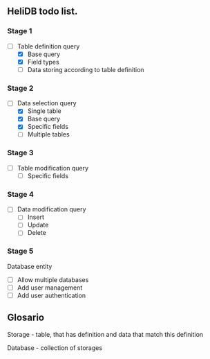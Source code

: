 ## HeliDB todo list.
### Stage 1
 - [ ] Table definition query
    - [x] Base query
    - [x] Field types
    - [ ] Data storing according to table definition

### Stage 2
 - [ ] Data selection query
    - [x] Single table
    - [x] Base query
    - [x] Specific fields
    - [ ] Multiple tables

### Stage 3
 - [ ] Table modification query
    - [ ] Specific fields

### Stage 4
 - [ ] Data modification query
     - [ ] Insert
     - [ ] Update
     - [ ] Delete

### Stage 5
Database entity
 - [ ] Allow multiple databases
 - [ ] Add user management
 - [ ] Add user authentication

## Glosario
 Storage  - table, that has definition and data that match this definition

 Database - collection of storages